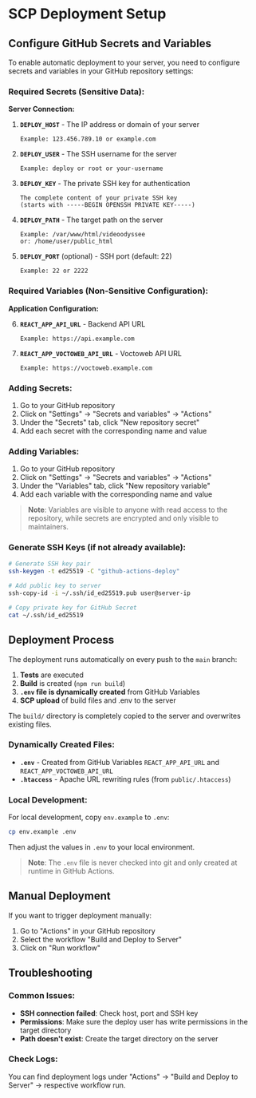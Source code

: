 # SCP Deployment Setup

## Configure GitHub Secrets and Variables

To enable automatic deployment to your server, you need to configure secrets and variables in your GitHub repository settings:

### Required Secrets (Sensitive Data):

**Server Connection:**

1. **`DEPLOY_HOST`** - The IP address or domain of your server
   ```
   Example: 123.456.789.10 or example.com
   ```

2. **`DEPLOY_USER`** - The SSH username for the server
   ```
   Example: deploy or root or your-username
   ```

3. **`DEPLOY_KEY`** - The private SSH key for authentication
   ```
   The complete content of your private SSH key
   (starts with -----BEGIN OPENSSH PRIVATE KEY-----)
   ```

4. **`DEPLOY_PATH`** - The target path on the server
   ```
   Example: /var/www/html/videoodyssee
   or: /home/user/public_html
   ```

5. **`DEPLOY_PORT`** (optional) - SSH port (default: 22)
   ```
   Example: 22 or 2222
   ```

### Required Variables (Non-Sensitive Configuration):

**Application Configuration:**

6. **`REACT_APP_API_URL`** - Backend API URL
   ```
   Example: https://api.example.com
   ```

7. **`REACT_APP_VOCTOWEB_API_URL`** - Voctoweb API URL
   ```
   Example: https://voctoweb.example.com
   ```

### Adding Secrets:

1. Go to your GitHub repository
2. Click on "Settings" → "Secrets and variables" → "Actions"
3. Under the "Secrets" tab, click "New repository secret"
4. Add each secret with the corresponding name and value

### Adding Variables:

1. Go to your GitHub repository
2. Click on "Settings" → "Secrets and variables" → "Actions"
3. Under the "Variables" tab, click "New repository variable"
4. Add each variable with the corresponding name and value

> **Note**: Variables are visible to anyone with read access to the repository, while secrets are encrypted and only visible to maintainers.

### Generate SSH Keys (if not already available):

```bash
# Generate SSH key pair
ssh-keygen -t ed25519 -C "github-actions-deploy"

# Add public key to server
ssh-copy-id -i ~/.ssh/id_ed25519.pub user@server-ip

# Copy private key for GitHub Secret
cat ~/.ssh/id_ed25519
```

## Deployment Process

The deployment runs automatically on every push to the `main` branch:

1. **Tests** are executed
2. **Build** is created (`npm run build`)
3. **`.env` file is dynamically created** from GitHub Variables
4. **SCP upload** of build files and .env to the server

The `build/` directory is completely copied to the server and overwrites existing files.

### Dynamically Created Files:

- **`.env`** - Created from GitHub Variables `REACT_APP_API_URL` and `REACT_APP_VOCTOWEB_API_URL`
- **`.htaccess`** - Apache URL rewriting rules (from `public/.htaccess`)

### Local Development:

For local development, copy `env.example` to `.env`:
```bash
cp env.example .env
```
Then adjust the values in `.env` to your local environment.

> **Note**: The `.env` file is never checked into git and only created at runtime in GitHub Actions.

## Manual Deployment

If you want to trigger deployment manually:

1. Go to "Actions" in your GitHub repository
2. Select the workflow "Build and Deploy to Server"
3. Click on "Run workflow"

## Troubleshooting

### Common Issues:

- **SSH connection failed**: Check host, port and SSH key
- **Permissions**: Make sure the deploy user has write permissions in the target directory
- **Path doesn't exist**: Create the target directory on the server

### Check Logs:

You can find deployment logs under "Actions" → "Build and Deploy to Server" → respective workflow run. 